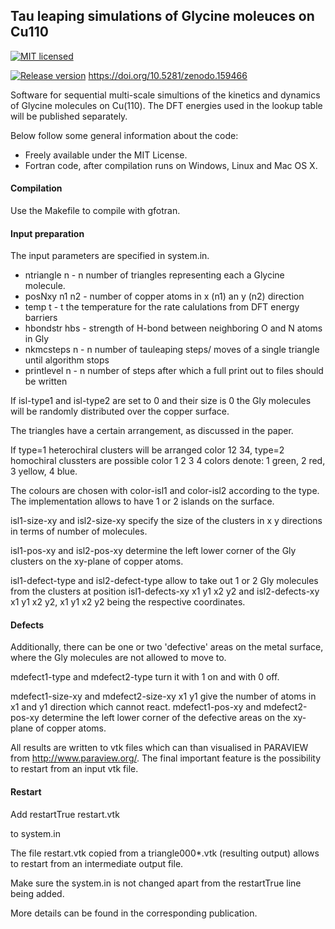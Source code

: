 ## Tau leaping simulations of Glycine moleuces on Cu110



[![MIT licensed](https://img.shields.io/github/license/mashape/apistatus.svg)](http://github.com/jbr36/TauLeapingCode/blob/master/license.md)

[![Release version](1.1)](https://github.com/jbr36/TauLeapingCode/releases/tag/1.1)
https://doi.org/10.5281/zenodo.159466

Software for sequential multi-scale simultions of the kinetics and dynamics of Glycine molecules on Cu(110). The DFT energies used in the lookup table will be published separately.

Below follow some general information about the code:
- Freely available under the MIT License.
- Fortran code, after compilation runs on Windows, Linux and Mac OS X.

#### Compilation
Use the Makefile to compile with gfotran.

#### Input preparation
The input parameters are specified in system.in.

 - ntriangle n       - n number of triangles representing each a Glycine molecule.
 - posNxy n1 n2      - number of copper atoms in x (n1) an y (n2) direction
 - temp t            - t the temperature for the rate calulations from DFT energy barriers  
 - hbondstr hbs      - strength of H-bond between neighboring O and N atoms in Gly
 - nkmcsteps n       - n number of tauleaping steps/ moves of a single triangle until algorithm stops
 - printlevel n      - n number of steps after which a full print out to files should be written

If isl-type1 and isl-type2 are set to 0 and their size is 0 the Gly molecules 
will be randomly distributed over the copper surface.

The triangles have a certain arrangement, as discussed in the paper. 

If type=1 heterochiral clusters will be arranged color 12 34, 
type=2 homochiral clussters are possible color 1 2 3 4 
colors denote: 1 green, 2 red, 3 yellow, 4 blue.

The colours are chosen with color-isl1 and color-isl2 according to the type. 
The implementation allows to have 1 or 2 islands on the surface.

isl1-size-xy and isl2-size-xy specify the size of the clusters in x y directions in terms of number of molecules.

isl1-pos-xy and isl2-pos-xy determine the left lower corner of the Gly clusters on the xy-plane of copper atoms.

isl1-defect-type and isl2-defect-type allow to take out 1 or 2 Gly molecules from the clusters at position
isl1-defects-xy x1 y1 x2 y2 and 
isl2-defects-xy x1 y1 x2 y2,
x1 y1 x2 y2 being the respective coordinates.

#### Defects
Additionally, there can be one or two 'defective' areas on the metal surface, 
where the Gly molecules are not allowed to move to.

mdefect1-type and mdefect2-type turn it with 1 on and with 0 off.

mdefect1-size-xy and mdefect2-size-xy x1 y1 give the number of atoms in x1 and y1 direction which cannot react.
mdefect1-pos-xy and mdefect2-pos-xy determine the left lower corner of the defective areas on the xy-plane of copper atoms.

All results are written to vtk files which can than visualised in PARAVIEW from http://www.paraview.org/.
The final important feature is the possibility to restart from an input vtk file. 

#### Restart
Add
restartTrue restart.vtk

to system.in

The file restart.vtk copied from a triangle000*.vtk (resulting output) allows to restart from an intermediate output file.

Make sure the system.in is not changed apart from the restartTrue line being added.

More details can be found in the corresponding publication.

